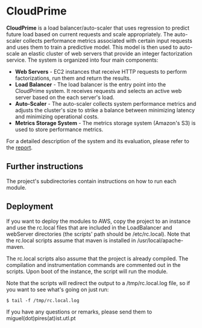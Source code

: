 
# CloudPrime 

**CloudPrime** is a load balancer/auto-scaler that uses regression to predict future load based on current requests and scale appropriately. The auto-scaler collects performance metrics associated with certain input requests and uses them to train a predictive model. This model is then used to auto-scale an elastic cluster of web servers that provide an integer factorization service. The system is organized into four main components:
* **Web Servers** - EC2 instances that receive HTTP requests to perform factorizations, run them
and return the results. 
* **Load Balancer** - The load balancer is the entry point into the CloudPrime system. It
receives requests and selects an active web server based on the each server's load.
* **Auto-Scaler** - The auto-scaler collects system performance metrics and adjusts the cluster's size to strike a balance between minimizing latency and minimizing operational costs. 
* **Metrics Storage System** - The metrics storage system (Amazon's S3) is used to store performance metrics.

For a detailed description of the system and its evaluation, please refer to the [report](https://github.com/MiguelPires/CloudPrime/blob/master/report.pdf).

## Further instructions ##

The project's subdirectories contain instructions on how to run each module.

## Deployment ##

If you want to deploy the modules to AWS, copy the project to an
instance and use the rc.local files that are included in the LoadBalancer and
webServer directories (the scripts' path should be /etc/rc.local). Note that 
the rc.local scripts assume that maven is installed in /usr/local/apache-maven. 

The rc.local scripts also assume that the project is already compiled. The 
compilation and instrumentation commands are commented out in the scripts. 
Upon boot of the instance, the script will run the module.

Note that the scripts will redirect the output to a /tmp/rc.local.log file, so if
you want to see what's going on just run:

<pre><code>$ tail -f /tmp/rc.local.log</code></pre>

If you have any questions or remarks, please send them to miguel(dot)pires(at)ist.utl.pt

